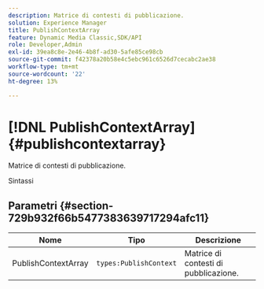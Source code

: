 ```yaml
---
description: Matrice di contesti di pubblicazione.
solution: Experience Manager
title: PublishContextArray
feature: Dynamic Media Classic,SDK/API
role: Developer,Admin
exl-id: 39ea8c8e-2e46-4b8f-ad30-5afe85ce98cb
source-git-commit: f42378a20b58e4c5ebc961c6526d7cecabc2ae38
workflow-type: tm+mt
source-wordcount: '22'
ht-degree: 13%

---
```


# [!DNL PublishContextArray]{#publishcontextarray}

Matrice di contesti di pubblicazione.

Sintassi

## Parametri {#section-729b932f66b5477383639717294afc11}

| Nome | Tipo | Descrizione |
|---|---|---|
| PublishContextArray | `types:PublishContext` | Matrice di contesti di pubblicazione. |
